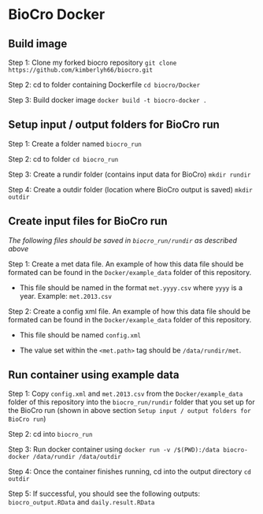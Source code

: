 # BioCro Docker

## Build image

Step 1: Clone my forked biocro repository `git clone https://github.com/kimberlyh66/biocro.git`

Step 2: cd to folder containing Dockerfile `cd biocro/Docker`

Step 3: Build docker image `docker build -t biocro-docker .`

## Setup input / output folders for BioCro run

Step 1: Create a folder named `biocro_run`

Step 2: cd to folder `cd biocro_run`

Step 3: Create a rundir folder (contains input data for BioCro) `mkdir rundir`

Step 4: Create a outdir folder (location where BioCro output is saved) `mkdir outdir`

## Create input files for BioCro run

_The following files should be saved in `biocro_run/rundir` as described above_

Step 1: Create a met data file. An example of how this data file should be formated can be found in the `Docker/example_data` folder of this repository. 

* This file should be named in the format `met.yyyy.csv` where `yyyy` is a year. Example: `met.2013.csv`

Step 2: Create a config xml file. An example of how this data file should be formated can be found in the `Docker/example_data` folder of this repository. 

* This file should be named `config.xml`

* The value set within the `<met.path>` tag should be `/data/rundir/met`. 

## Run container using example data
 
Step 1: Copy `config.xml` and `met.2013.csv` from the `Docker/example_data` folder of this repository into the `biocro_run/rundir` folder that you set up for the BioCro run (shown in above section `Setup input / output folders for BioCro run`)

Step 2: cd into `biocro_run`

Step 3: Run docker container using `docker run -v /$(PWD):/data biocro-docker /data/rundir /data/outdir`

Step 4: Once the container finishes running, cd into the output directory `cd outdir`

Step 5: If successful, you should see the following outputs: `biocro_output.RData` and `daily.result.RData` 
